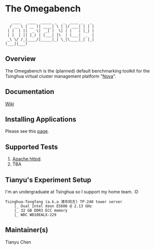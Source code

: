 # The Omegabench

```
   ____   ____  _____ _   _  ____ _   _
  / __ \ | __ )| ____| \ | |/ ___| | | |
 | |  | ||  _ \|  _| |  \| | |   | |_| |
 | |  | || |_) | |___| |\  | |___|  _  |
 _\ \/ /_|____/|_____|_| \_|\____|_| |_|
(___||___)

```

## Overview

The Omegabench is the (planned) default benchmarking toolkit for the Tsinghua virtual cluster management platform "[Nova](https://github.com/nova-dev-team/nova)".

## Documentation

[Wiki](../../wiki)

## Installing Applications

Please see this [page](../../wiki/Installing-benchmark-applications-using-scripts).

## Supported Tests

1. [Apache httpd](http://httpd.apache.org/).
2. TBA

## Tianyu's Experiment Setup

I'm an undergraduate at Tsinghua so I support my home team. :D

```
Tsinghua-Tongfang (a.k.a 清华同方) TP-240 tower server
    |_ Dual Intel Xeon E5606 @ 2.13 GHz
    |_ 32 GB DDR3 ECC memory
    |_ WDC WD10EALX-229
```

## Maintainer(s)

Tianyu Chen
